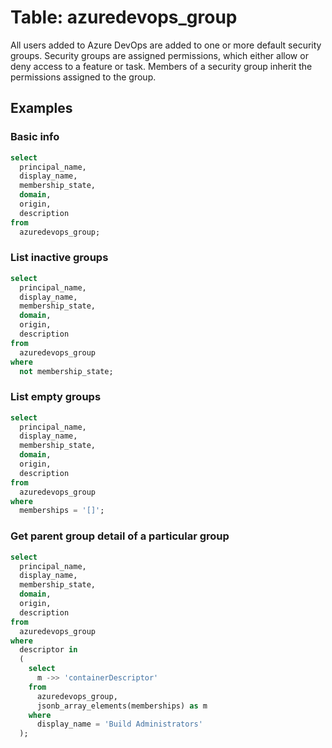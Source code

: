# Table: azuredevops_group

All users added to Azure DevOps are added to one or more default security groups. Security groups are assigned permissions, which either allow or deny access to a feature or task. Members of a security group inherit the permissions assigned to the group.

## Examples

### Basic info

```sql
select
  principal_name,
  display_name,
  membership_state,
  domain,
  origin,
  description
from
  azuredevops_group;
```

### List inactive groups

```sql
select
  principal_name,
  display_name,
  membership_state,
  domain,
  origin,
  description
from
  azuredevops_group
where
  not membership_state;
```

### List empty groups

```sql
select
  principal_name,
  display_name,
  membership_state,
  domain,
  origin,
  description
from
  azuredevops_group
where
  memberships = '[]';
```

### Get parent group detail of a particular group

```sql
select
  principal_name,
  display_name,
  membership_state,
  domain,
  origin,
  description
from
  azuredevops_group
where
  descriptor in
  (
    select
      m ->> 'containerDescriptor'
    from
      azuredevops_group,
      jsonb_array_elements(memberships) as m
    where
      display_name = 'Build Administrators'
  );
```
